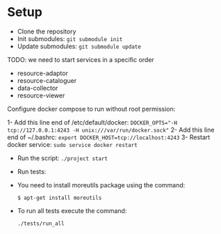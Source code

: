 # Setup

* Clone the repository
* Init submodules:
  `git submodule init`
* Update submodules:
  `git submodule update`

TODO: we need to start services in a specific order
  - resource-adaptor
  - resource-cataloguer
  - data-collector
  - resource-viewer

Configure docker compose to run without root permission:

1- Add this line end of /etc/default/docker:
   `DOCKER_OPTS="-H tcp://127.0.0.1:4243 -H unix:///var/run/docker.sock"`
2- Add this line end of ~/.bashrc:
  `export DOCKER_HOST=tcp://localhost:4243`
3- Restart docker service:
  `sudo service docker restart`

* Run the script:
  `./project start`

* Run tests:

 - You need to install moreutils package using the command:

    `$ apt-get install moreutils`

 - To run all tests execute the command:

    `./tests/run_all`
